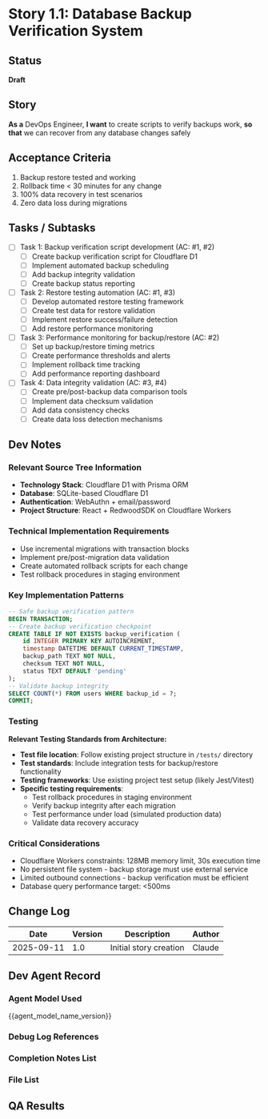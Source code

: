 # Story 1.1: Database Backup Verification System

<!-- Powered by BMAD™ Core -->

## Status
**Draft**

## Story
**As a** DevOps Engineer,
**I want** to create scripts to verify backups work,
**so that** we can recover from any database changes safely

## Acceptance Criteria
1. Backup restore tested and working
2. Rollback time < 30 minutes for any change
3. 100% data recovery in test scenarios
4. Zero data loss during migrations

## Tasks / Subtasks
- [ ] Task 1: Backup verification script development (AC: #1, #2)
  - [ ] Create backup verification script for Cloudflare D1
  - [ ] Implement automated backup scheduling
  - [ ] Add backup integrity validation
  - [ ] Create backup status reporting
- [ ] Task 2: Restore testing automation (AC: #1, #3)
  - [ ] Develop automated restore testing framework
  - [ ] Create test data for restore validation
  - [ ] Implement restore success/failure detection
  - [ ] Add restore performance monitoring
- [ ] Task 3: Performance monitoring for backup/restore (AC: #2)
  - [ ] Set up backup/restore timing metrics
  - [ ] Create performance thresholds and alerts
  - [ ] Implement rollback time tracking
  - [ ] Add performance reporting dashboard
- [ ] Task 4: Data integrity validation (AC: #3, #4)
  - [ ] Create pre/post-backup data comparison tools
  - [ ] Implement data checksum validation
  - [ ] Add data consistency checks
  - [ ] Create data loss detection mechanisms

## Dev Notes
### Relevant Source Tree Information
- **Technology Stack**: Cloudflare D1 with Prisma ORM
- **Database**: SQLite-based Cloudflare D1
- **Authentication**: WebAuthn + email/password
- **Project Structure**: React + RedwoodSDK on Cloudflare Workers

### Technical Implementation Requirements
- Use incremental migrations with transaction blocks
- Implement pre/post-migration data validation
- Create automated rollback scripts for each change
- Test rollback procedures in staging environment

### Key Implementation Patterns
```sql
-- Safe backup verification pattern
BEGIN TRANSACTION;
-- Create backup verification checkpoint
CREATE TABLE IF NOT EXISTS backup_verification (
    id INTEGER PRIMARY KEY AUTOINCREMENT,
    timestamp DATETIME DEFAULT CURRENT_TIMESTAMP,
    backup_path TEXT NOT NULL,
    checksum TEXT NOT NULL,
    status TEXT DEFAULT 'pending'
);
-- Validate backup integrity
SELECT COUNT(*) FROM users WHERE backup_id = ?;
COMMIT;
```

### Testing
**Relevant Testing Standards from Architecture:**
- **Test file location**: Follow existing project structure in `/tests/` directory
- **Test standards**: Include integration tests for backup/restore functionality
- **Testing frameworks**: Use existing project test setup (likely Jest/Vitest)
- **Specific testing requirements**:
  - Test rollback procedures in staging environment
  - Verify backup integrity after each migration
  - Test performance under load (simulated production data)
  - Validate data recovery accuracy

### Critical Considerations
- Cloudflare Workers constraints: 128MB memory limit, 30s execution time
- No persistent file system - backup storage must use external service
- Limited outbound connections - backup verification must be efficient
- Database query performance target: <500ms

## Change Log
| Date | Version | Description | Author |
|------|---------|-------------|---------|
| 2025-09-11 | 1.0 | Initial story creation | Claude |

## Dev Agent Record
### Agent Model Used
{{agent_model_name_version}}

### Debug Log References

### Completion Notes List

### File List

## QA Results